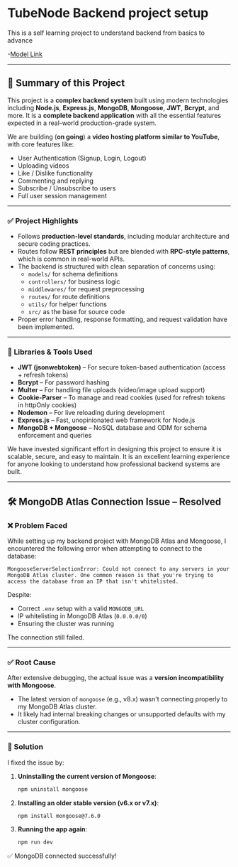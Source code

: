 # TubeNode Backend project setup 

This is a self learning project to understand backend from basics to advance

-[Model Link](https://app.eraser.io/workspace/YtPqZ1VogxGy1jzIDkzj)

---
## 📄 Summary of this Project

This project is a **complex backend system** built using modern technologies including **Node.js**, **Express.js**, **MongoDB**, **Mongoose**, **JWT**, **Bcrypt**, and more. It is a **complete backend application** with all the essential features expected in a real-world production-grade system.

We are building (**on going**) a **video hosting platform similar to YouTube**, with core features like:

- User Authentication (Signup, Login, Logout)
- Uploading videos
- Like / Dislike functionality
- Commenting and replying
- Subscribe / Unsubscribe to users
- Full user session management
---
### ✅ Project Highlights

- Follows **production-level standards**, including modular architecture and secure coding practices.
- Routes follow **REST principles** but are blended with **RPC-style patterns**, which is common in real-world APIs.
- The backend is structured with clean separation of concerns using:
  - `models/` for schema definitions
  - `controllers/` for business logic
  - `middlewares/` for request preprocessing
  - `routes/` for route definitions
  - `utils/` for helper functions
  - `src/` as the base for source code
- Proper error handling, response formatting, and request validation have been implemented.
---
### 🧩 Libraries & Tools Used

- **JWT (jsonwebtoken)** – For secure token-based authentication (access + refresh tokens)
- **Bcrypt** – For password hashing
- **Multer** – For handling file uploads (video/image upload support)
- **Cookie-Parser** – To manage and read cookies (used for refresh tokens in httpOnly cookies)
- **Nodemon** – For live reloading during development
- **Express.js** – Fast, unopinionated web framework for Node.js
- **MongoDB + Mongoose** – NoSQL database and ODM for schema enforcement and queries

We have invested significant effort in designing this project to ensure it is scalable, secure, and easy to maintain. It is an excellent learning experience for anyone looking to understand how professional backend systems are built.

---
## 🛠️ MongoDB Atlas Connection Issue – Resolved

### ❌ Problem Faced

While setting up my backend project with MongoDB Atlas and Mongoose, I encountered the following error when attempting to connect to the database:

`MongooseServerSelectionError: Could not connect to any servers in your MongoDB Atlas cluster.
One common reason is that you're trying to access the database from an IP that isn't whitelisted.`


Despite:
- Correct `.env` setup with a valid `MONGODB_URL`
- IP whitelisting in MongoDB Atlas (`0.0.0.0/0`)
- Ensuring the cluster was running

The connection still failed.

---

### ✅ Root Cause

After extensive debugging, the actual issue was a **version incompatibility with Mongoose**.

- The latest version of `mongoose` (e.g., v8.x) wasn't connecting properly to my MongoDB Atlas cluster.
- It likely had internal breaking changes or unsupported defaults with my cluster configuration.

---

### 🧪 Solution

I fixed the issue by:

1. **Uninstalling the current version of Mongoose**:
   ```bash
   npm uninstall mongoose
2. **Installing an older stable version (v6.x or v7.x)**:
   ```bash
   npm install mongoose@7.6.0
3. **Running the app again**:
   ```bash
   npm run dev
   
✅ MongoDB connected successfully!


